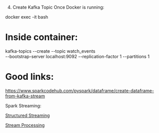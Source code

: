 
4. Create Kafka Topic
Once Docker is running:

docker exec -it <kafka-container-id> bash

# Inside container:
kafka-topics --create --topic watch_events \
 --bootstrap-server localhost:9092 --replication-factor 1 --partitions 1


# Good links:
https://www.sparkcodehub.com/pyspark/dataframe/create-dataframe-from-kafka-stream


Spark Streaming:

[Structured Streaming](https://spark.apache.org/docs/3.5.3/structured-streaming-programming-guide.html)

[Stream Processing](https://www.macrometa.com/event-stream-processing/spark-structured-streaming)